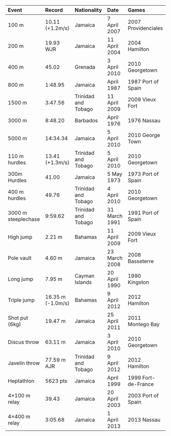 | Event               | Record            | Nationality         | Date          | Games               |
|:--------------------|:------------------|:--------------------|:--------------|:--------------------|
| 100 m               | 10.11 (+1.2m/s)   | Jamaica             | 7 April 2007  | 2007 Providenciales |
| 200 m               | 19.93 WJR         | Jamaica             | 11 April 2004 | 2004 Hamilton       |
| 400 m               | 45.02             | Grenada             | 3 April 2010  | 2010 Georgetown     |
| 800 m               | 1:48.95           | Jamaica             | April 1987    | 1987 Port of Spain  |
| 1500 m              | 3:47.56           | Trinidad and Tobago | 11 April 2009 | 2009 Vieux Fort     |
| 3000 m              | 8:48.20           | Barbados            | April 1976    | 1976 Nassau         |
| 5000 m              | 14:34.34          | Jamaica             | 5 April 2010  | 2010 George Town    |
| 110 m hurdles       | 13.41 (+1.3m/s)   | Trinidad and Tobago | 5 April 2010  | 2010 Georgetown     |
| 300m Hurdles        | 41.00             | Jamaica             | 5 May 1973    | 1973 Port of Spain  |
| 400 m hurdles       | 49.76             | Trinidad and Tobago | 4 April 2010  | 2010 Georgetown     |
| 3000 m steeplechase | 9:59.62           | Trinidad and Tobago | 31 March 1991 | 1991 Port of Spain  |
| High jump           | 2.21 m            | Bahamas             | 11 April 2009 | 2009 Vieux Fort     |
| Pole vault          | 4.60 m            | Jamaica             | 23 March 2008 | 2008 Basseterre     |
| Long jump           | 7.95 m            | Cayman Islands      | 20 April 1990 | 1990 Kingston       |
| Triple jump         | 16.35 m (-1.0m/s) | Bahamas             | 9 April 2012  | 2012 Hamilton       |
| Shot put (6kg)      | 19.47 m           | Jamaica             | 25 April 2011 | 2011 Montego Bay    |
| Discus throw        | 63.11 m           | Jamaica             | 3 April 2010  | 2010 Georgetown     |
| Javelin throw       | 77.59 m AJR       | Trinidad and Tobago | 9 April 2012  | 2012 Hamilton       |
| Heptathlon          | 5623 pts          | Jamaica             | April 1999    | 1999 Fort-de-France |
| 4×100 m relay       | 39.43             | Jamaica             | 20 April 2003 | 2003 Port of Spain  |
| 4×400 m relay       | 3:05.68           | Jamaica             | 1 April 2013  | 2013 Nassau         |